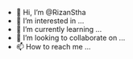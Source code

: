 - 👋 Hi, I’m @RizanStha
- 👀 I’m interested in ...
- 🌱 I’m currently learning ...
- 💞️ I’m looking to collaborate on ...
- 📫 How to reach me ...

<!---
RizanStha/RizanStha is a ✨ special ✨ repository because its `README.md` (this file) appears on your GitHub profile.
You can click the Preview link to take a look at your changes.
--->
